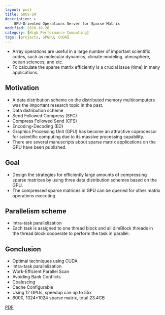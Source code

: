 ```yaml
---
layout: post
title: GOOS-SM
description: >
    GPU-Oriented Operations Server for Sparse Matrix
modified: 2016-10-26
category: [High Performance Computing]
tags: [projects, GPGPU, CUDA]
---
```


* Array operations are useful in a large number of important scientific codes, such as molecular dynamics, climate modeling, atmosphere, ocean sciences, and etc.
* To calculate the sparse matrix efficiently is a crucial issue (time) in many applications.

## Motivation

* A data distribution scheme on the distributed memory multicomputers was the important research topic in the past.
* Data distribution scheme
 * Send Followed Compress (SFC)
 * Compress Followed Send (CFS)
 * Encoding-Decoding (ED)
* Graphics Processing Unit (GPU) has become an attractive coprocessor for scientific computing due to its massive processing capability.
* There are several manuscripts about sparse matrix applications on the GPU have been published.

## Goal

* Design the strategies for efficiently large amounts of compressing sparse matrices by using three data distribution schemes based on the GPU.
* The compressed sparse matrices in GPU can be queried for other matrix operations executing.

## Parallelism scheme

* Intra-task parallelization
 * Each task is assigned to one thread block and all dimBlock threads in the thread block cooperate to perform the task in parallel.

## Gonclusion

* Optimal techniques using CUDA
 * Intra-task parallelization
 * Work-Efficient Parallel Scan
 * Avoiding Bank Conflicts
 * Coalescing
 * Cache Configurable
* Using 12 GPUs, speedup can up to 55x
 * 6000, 1024*1024 sparse matrix, total 23.4GB

[PDF](./documents/GOOS-SM_cuda.pdf)
		

	


